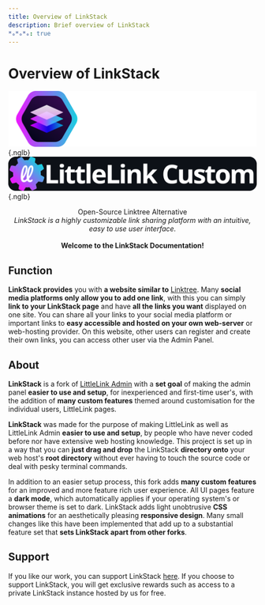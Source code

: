```yaml
---
title: Overview of LinkStack
description: Brief overview of LinkStack
ᴴₒᴴₒᴴₒ: true
---
```


# Overview of LinkStack

![Header banner](/assets/img/overview/banner_wide_light.png#only-dark){.nglb}
![Header banner](/assets/img/overview/banner_wide_dark.png#only-light){.nglb}

<div style="text-align: center;">
Open-Source Linktree Alternative<br>
<i>LinkStack is a highly customizable link sharing platform with an intuitive, easy to use user interface.</i>
<br><br>
<b>Welcome to the LinkStack Documentation!</b>
</div>

## Function    
**LinkStack provides** you with **a website similar to** [Linktree](https://linktr.ee). Many **social media platforms only allow you to add one link**, with this you can simply **link to your LinkStack page** and have **all the links you want** displayed on one site. You can share all your links to your social media platform or important links to **easy accessible and hosted on your own web-server** or web-hosting provider. On this website, other users can register and create their own links, you can access other user via the Admin Panel.

## About
**LinkStack** is a fork of [LittleLink Admin](https://github.com/latuminggi/littlelink-admin) with a **set goal** of making the admin panel **easier to use and setup**, for inexperienced and first-time user's, with the addition of **many custom features** themed around customisation for the individual users, LittleLink pages.

**LinkStack** was made for the purpose of making LittleLink as well as LittleLink Admin **easier to use and setup**, by people who have never coded before nor have extensive web hosting knowledge. This project is set up in a way that you can **just drag and drop** the LinkStack **directory onto** your web host's **root directory** without ever having to touch the source code or deal with pesky terminal commands.

In addition to an easier setup process, this fork adds **many custom features** for an improved and more feature rich user experience. All UI pages feature a **dark mode**, which automatically applies if your operating system's or browser theme is set to dark. LinkStack adds light unobtrusive **CSS animations** for an aesthetically pleasing **responsive design**. Many small changes like this have been implemented that add up to a substantial feature set that **sets LinkStack apart from other forks**.

## Support
If you like our work, you can support LinkStack [here](https://linkstack.org/donate). If you choose to support LinkStack, you will get exclusive rewards such as access to a private LinkStack instance hosted by us for free.
